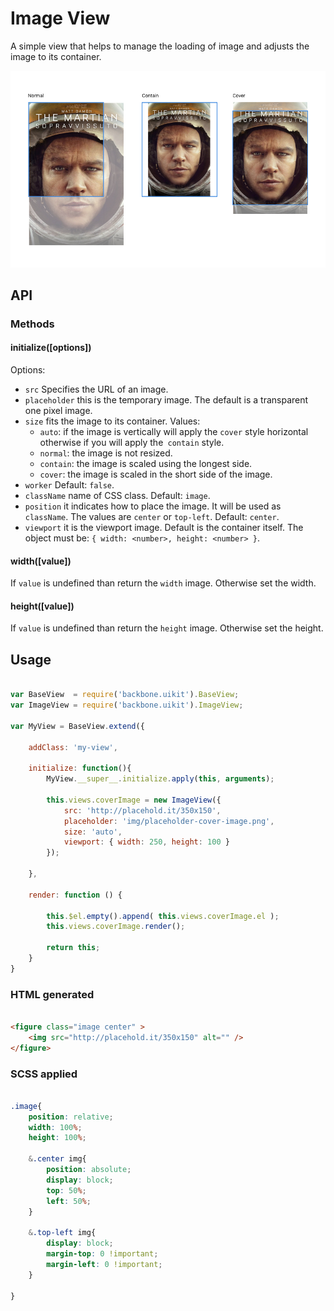 Image View
=============

A simple view that helps to manage the loading of image and adjusts the image to its container.

![Image View](img/ImageView.jpg)


## API

### Methods

#### initialize([options])


Options:

- `src` Specifies the URL of an image.
- `placeholder` this is the temporary image. The default is a transparent one pixel image.
- `size` fits the image to its container. Values:
   - `auto`: if the image is vertically will apply the `cover` style horizontal otherwise if you will apply the` contain` style.
   - `normal`: the image is not resized.
   - `contain`: the image is scaled using the longest side.
   - `cover`: the image is scaled in the short side of the image.
- `worker` Default: `false`.
- `className` name of CSS class. Default: `image`.
- `position` it indicates how to place the image. It will be used as `className`. The values are `center` or `top-left`. Default: `center`.
- `viewport` it is the viewport image. Default is the container itself. The object must be: `{ width: <number>, height: <number> }`.

#### width([value])
If `value` is undefined than return the `width` image. Otherwise set the width.

#### height([value])
If `value` is undefined than return the `height` image. Otherwise set the height.


## Usage

```javascript

var BaseView  = require('backbone.uikit').BaseView;
var ImageView = require('backbone.uikit').ImageView;

var MyView = BaseView.extend({

	addClass: 'my-view',

	initialize: function(){
		MyView.__super__.initialize.apply(this, arguments);

		this.views.coverImage = new ImageView({
			src: 'http://placehold.it/350x150',
			placeholder: 'img/placeholder-cover-image.png',
			size: 'auto',
			viewport: { width: 250, height: 100 }
		});

	},

	render: function () {

		this.$el.empty().append( this.views.coverImage.el );
		this.views.coverImage.render();

		return this;
	}
}

```

### HTML generated

```html

<figure class="image center" >
	<img src="http://placehold.it/350x150" alt="" />
</figure>

```

### SCSS applied

```scss

.image{
	position: relative;
	width: 100%;
	height: 100%;

	&.center img{
		position: absolute;
		display: block;
		top: 50%;
		left: 50%;
	}

	&.top-left img{
		display: block;
		margin-top: 0 !important;
		margin-left: 0 !important;
	}

}
```
